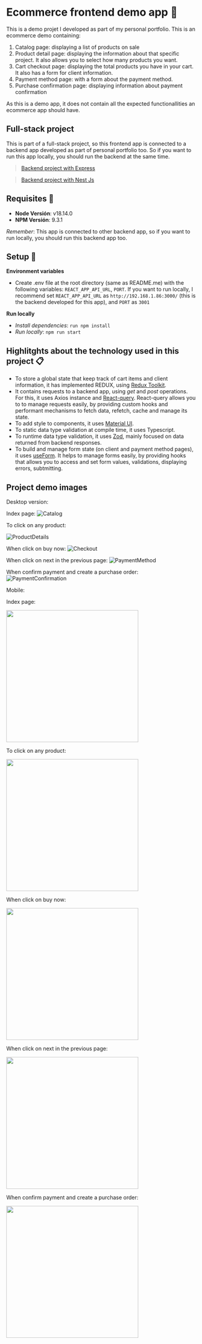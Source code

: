 # Ecommerce frontend demo app 🚀

This is a demo projet I developed as part of my personal portfolio.
This is an ecommerce demo containing:

1. Catalog page: displaying a list of products on sale
2. Product detail page: displaying the information about that specific project. It also allows you to select how many products you want.
3. Cart checkout page: displaying the total products you have in your cart. It also has a form for client information.
4. Payment method page: with a form about the payment method.
5. Purchase confirmation page: displaying information about payment confirmation

As this is a demo app, it does not contain all the expected functionallities an ecommerce app should have.

## Full-stack project

This is part of a full-stack project, so this frontend app is connected to a backend app developed as part of personal portfolio too. So if you want to run this app locally, you should run the backend at the same time.

> [Backend project with Express](https://github.com/leoBravoRain/ecommerce-backend)

> [Backend project with Nest Js](https://github.com/leoBravoRain/ecommerce-backend-nest-js)

## Requisites 🔌

- **Node Versión**: v18.14.0
- **NPM Versión**: 9.3.1

_Remember_: This app is connected to other backend app, so if you want to run locally, you should run this backend app too.

## Setup 🚀

**Environment variables**

- Create .env file at the root directory (same as README.me) with the following variables: `REACT_APP_API_URL`, `PORT`.
  If you want to run locally, I recommend set `REACT_APP_API_URL` as `http://192.168.1.86:3000/` (this is the backend developed for this app), and `PORT` as `3001`

**Run locally**

- _Install dependencies_: `run npm install`
- _Run locally_: `npm run start`

## Highlitghts about the technology used in this project 📋

- To store a global state that keep track of cart items and client information, it has implemented REDUX, using [Redux Toolkit](https://redux-toolkit.js.org/introduction/getting-started).
- It contains requests to a backend app, using _get_ and _post_ operations. For this, it uses Axios instance and [React-query](https://react-query-v3.tanstack.com/overview). React-query allows you to to manage requests easily, by providing custom hooks and performant mechanisms to fetch data, refetch, cache and manage its state.
- To add style to components, it uses [Material UI](https://mui.com/material-ui/getting-started/overview/).
- To static data type validation at compile time, it uses Typescript.
- To runtime data type validation, it uses [Zod](https://zod.dev/?id=introduction), mainly focused on data returned from backend responses.
- To build and manage form state (on client and payment method pages), it uses [useForm](https://react-hook-form.com/api/useform). It helps to manage forms easily, by providing hooks that allows you to access and set form values, validations, displaying errors, subtmitting.

## Project demo images

Desktop version:

Index page:
![Catalog](public/demoImages/desktop/catalog.png?raw=true "Catalog")

To click on any product:

![ProductDetails](public/demoImages/desktop/productDetails.png?raw=true "ProductDetails")

When click on buy now:
![Checkout](public/demoImages/desktop/checkout.png?raw=true "Checkout")

When click on next in the previous page:
![PaymentMethod](public/demoImages/desktop/paymentMethod.png?raw=true "PaymentMethod")

When confirm payment and create a purchase order:
![PaymentConfirmation](public/demoImages/desktop/paymentConfirmation.png?raw=true "PaymentConfirmation")

Mobile:

<p align="center">
    <p>Index page: </p>
    <img src="public/demoImages/mobile/catalog.png" width="350">
</p>
<p align="center">
    <p>To click on any product:</p>
    <img src="public/demoImages/mobile/productDetails.png" width="350">
</p>
<p align="center">
    <p>When click on buy now:</p>
    <img src="public/demoImages/mobile/checkout.png" width="350">
</p>
<p align="center">
    <p>When click on next in the previous page:</p>
    <img src="public/demoImages/mobile/paymentMethod.png" width="350">
</p>
<p align="center">
    <p>When confirm payment and create a purchase order:</p>
    <img src="public/demoImages/mobile/paymentConfirmation.png" width="350">
</p>
